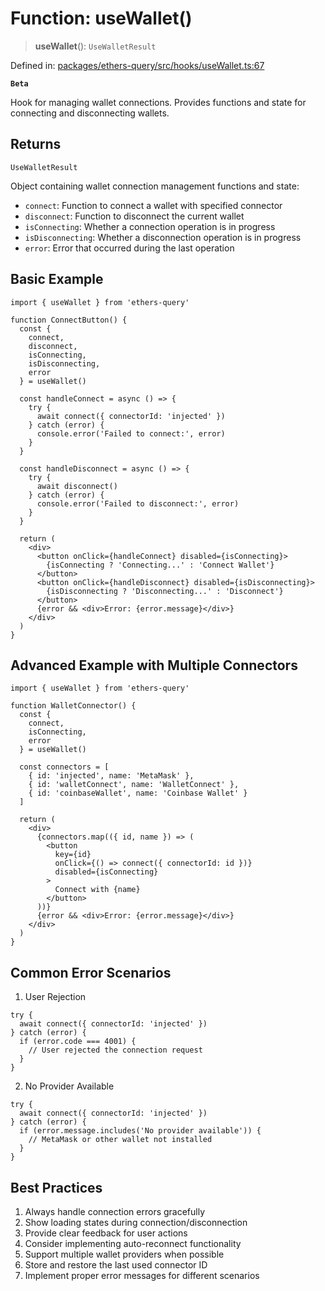 # Function: useWallet()

> **useWallet**(): `UseWalletResult`

Defined in: [packages/ethers-query/src/hooks/useWallet.ts:67](https://github.com/Recursive-Studio/ethers-query/blob/main/packages/ethers-query/src/hooks/useWallet.ts#L67)

**`Beta`**

Hook for managing wallet connections. Provides functions and state for connecting and disconnecting wallets.

## Returns

`UseWalletResult`

Object containing wallet connection management functions and state:
- `connect`: Function to connect a wallet with specified connector
- `disconnect`: Function to disconnect the current wallet
- `isConnecting`: Whether a connection operation is in progress
- `isDisconnecting`: Whether a disconnection operation is in progress
- `error`: Error that occurred during the last operation

## Basic Example

```tsx
import { useWallet } from 'ethers-query'

function ConnectButton() {
  const { 
    connect, 
    disconnect,
    isConnecting,
    isDisconnecting,
    error 
  } = useWallet()

  const handleConnect = async () => {
    try {
      await connect({ connectorId: 'injected' })
    } catch (error) {
      console.error('Failed to connect:', error)
    }
  }

  const handleDisconnect = async () => {
    try {
      await disconnect()
    } catch (error) {
      console.error('Failed to disconnect:', error)
    }
  }

  return (
    <div>
      <button onClick={handleConnect} disabled={isConnecting}>
        {isConnecting ? 'Connecting...' : 'Connect Wallet'}
      </button>
      <button onClick={handleDisconnect} disabled={isDisconnecting}>
        {isDisconnecting ? 'Disconnecting...' : 'Disconnect'}
      </button>
      {error && <div>Error: {error.message}</div>}
    </div>
  )
}
```

## Advanced Example with Multiple Connectors

```tsx
import { useWallet } from 'ethers-query'

function WalletConnector() {
  const { 
    connect, 
    isConnecting,
    error 
  } = useWallet()

  const connectors = [
    { id: 'injected', name: 'MetaMask' },
    { id: 'walletConnect', name: 'WalletConnect' },
    { id: 'coinbaseWallet', name: 'Coinbase Wallet' }
  ]

  return (
    <div>
      {connectors.map(({ id, name }) => (
        <button
          key={id}
          onClick={() => connect({ connectorId: id })}
          disabled={isConnecting}
        >
          Connect with {name}
        </button>
      ))}
      {error && <div>Error: {error.message}</div>}
    </div>
  )
}
```

## Common Error Scenarios

1. User Rejection
```tsx
try {
  await connect({ connectorId: 'injected' })
} catch (error) {
  if (error.code === 4001) {
    // User rejected the connection request
  }
}
```

2. No Provider Available
```tsx
try {
  await connect({ connectorId: 'injected' })
} catch (error) {
  if (error.message.includes('No provider available')) {
    // MetaMask or other wallet not installed
  }
}
```

## Best Practices

1. Always handle connection errors gracefully
2. Show loading states during connection/disconnection
3. Provide clear feedback for user actions
4. Consider implementing auto-reconnect functionality
5. Support multiple wallet providers when possible
6. Store and restore the last used connector ID
7. Implement proper error messages for different scenarios 